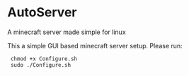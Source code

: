 # AutoServer
A minecraft server made simple for linux

This a simple GUI based minecraft server setup.
Please run:
```shell
 chmod +x Configure.sh
 sudo ./Configure.sh
 ```
